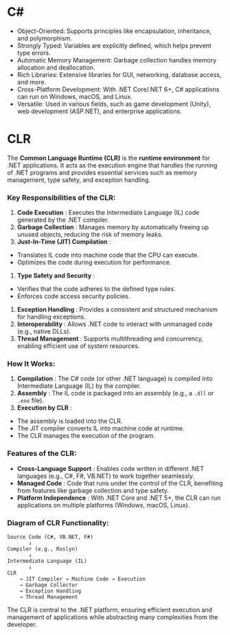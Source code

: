 # C\#

- Object-Oriented: Supports principles like encapsulation, inheritance, and polymorphism.
- Strongly Typed: Variables are explicitly defined, which helps prevent type errors.
- Automatic Memory Management: Garbage collection handles memory allocation and deallocation.
- Rich Libraries: Extensive libraries for GUI, networking, database access, and more.
- Cross-Platform Development: With .NET Core/.NET 6+, C# applications can run on Windows, macOS, and Linux.
- Versatile: Used in various fields, such as game development (Unity), web development (ASP.NET), and enterprise applications.


# CLR

The **Common Language Runtime (CLR)** is the **runtime environment** for .NET applications. It acts as the execution engine that handles the running of .NET programs and provides essential services such as memory management, type safety, and exception handling.

### Key Responsibilities of the CLR:

1. **Code Execution** : Executes the Intermediate Language (IL) code generated by the .NET compiler.
2. **Garbage Collection** : Manages memory by automatically freeing up unused objects, reducing the risk of memory leaks.
3. **Just-In-Time (JIT) Compilation** :

* Translates IL code into machine code that the CPU can execute.
* Optimizes the code during execution for performance.

1. **Type Safety and Security** :

* Verifies that the code adheres to the defined type rules.
* Enforces code access security policies.

1. **Exception Handling** : Provides a consistent and structured mechanism for handling exceptions.
2. **Interoperability** : Allows .NET code to interact with unmanaged code (e.g., native DLLs).
3. **Thread Management** : Supports multithreading and concurrency, enabling efficient use of system resources.

### How It Works:

1. **Compilation** : The C# code (or other .NET language) is compiled into Intermediate Language (IL) by the compiler.
2. **Assembly** : The IL code is packaged into an assembly (e.g., a `.dll` or `.exe` file).
3. **Execution by CLR** :

* The assembly is loaded into the CLR.
* The JIT compiler converts IL into machine code at runtime.
* The CLR manages the execution of the program.

### Features of the CLR:

* **Cross-Language Support** : Enables code written in different .NET languages (e.g., C#, F#, VB.NET) to work together seamlessly.
* **Managed Code** : Code that runs under the control of the CLR, benefiting from features like garbage collection and type safety.
* **Platform Independence** : With .NET Core and .NET 5+, the CLR can run applications on multiple platforms (Windows, macOS, Linux).

### Diagram of CLR Functionality:

```
Source Code (C#, VB.NET, F#)  
       ↓  
Compiler (e.g., Roslyn)  
       ↓  
Intermediate Language (IL)  
       ↓  
CLR  
    → JIT Compiler → Machine Code → Execution  
    → Garbage Collector  
    → Exception Handling  
    → Thread Management  
```

The CLR is central to the .NET platform, ensuring efficient execution and management of applications while abstracting many complexities from the developer.
